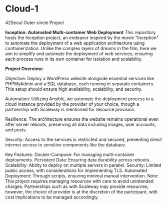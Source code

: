 # Cloud-1
42Seoul Outer-circle Project


**Inception: Automated Multi-container Web Deployment**
This repository hosts the Inception project, an endeavor inspired by the movie "Inception" to automate the deployment of a web application architecture using containerization. Unlike the complex layers of dreams in the film, here we aim to simplify and automate the deployment of web services, ensuring each process runs in its own container for isolation and scalability.

**Project Overview:**

Objective: Deploy a WordPress website alongside essential services like PHPMyAdmin and a SQL database, each running in separate containers. This setup should ensure high availability, scalability, and security.

Automation: Utilizing Ansible, we automate the deployment process to a cloud instance provided by the provider of your choice, though a partnership with Scaleway is mentioned for resource provision.

Resilience: The architecture ensures the website remains operational even after server reboots, preserving all data including images, user accounts, and posts.

Security: Access to the services is restricted and secured, preventing direct internet access to sensitive components like the database.

Key Features:
Docker-Compose: For managing multi-container deployments.
Persistent Data: Ensuring data durability across reboots.
Scalability: Ability to deploy on multiple servers in parallel.
Security: Limited public access, with considerations for implementing TLS.
Automated Deployment: Through scripts, ensuring minimal manual intervention.
Note: This project requires managing resources with care to avoid unintended charges. Partnerships such as with Scaleway may provide resources; however, the choice of provider is at the discretion of the participant, with cost implications to be managed accordingly.
